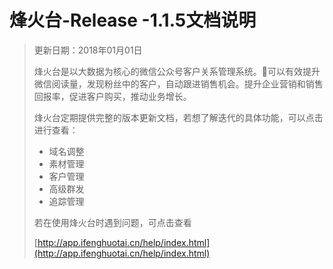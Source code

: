 # 烽火台-Release -1.1.5文档说明

> 更新日期：2018年01月01日
>
> 烽火台是以大数据为核心的微信公众号客户关系管理系统。可以有效提升微信阅读量，发现粉丝中的客户，自动跟进销售机会。提升企业营销和销售回报率，促进客户购买，推动业务增长。
>
> 烽火台定期提供完整的版本更新文档，若想了解迭代的具体功能，可以点击进行查看：
>
> * 域名调整
> * 素材管理
> * 客户管理
> * 高级群发
> * 追踪管理
>
> 若在使用烽火台时遇到问题，可点击查看
>
> [http://app.ifenghuotai.cn/help/index.html](http://app.ifenghuotai.cn/help/index.html)



